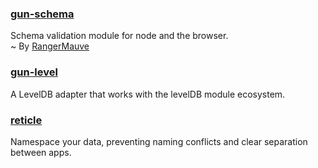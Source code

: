 ### [gun-schema](https://github.com/gundb/gun-schema)
Schema validation module for node and the browser.<br />
~ By [RangerMauve](https://github.com/RangerMauve)

### [gun-level](https://github.com/PsychoLlama/gun-level)
A LevelDB adapter that works with the levelDB module ecosystem.

### [reticle](https://github.com/PsychoLlama/Reticle)
Namespace your data, preventing naming conflicts and clear separation between apps.
